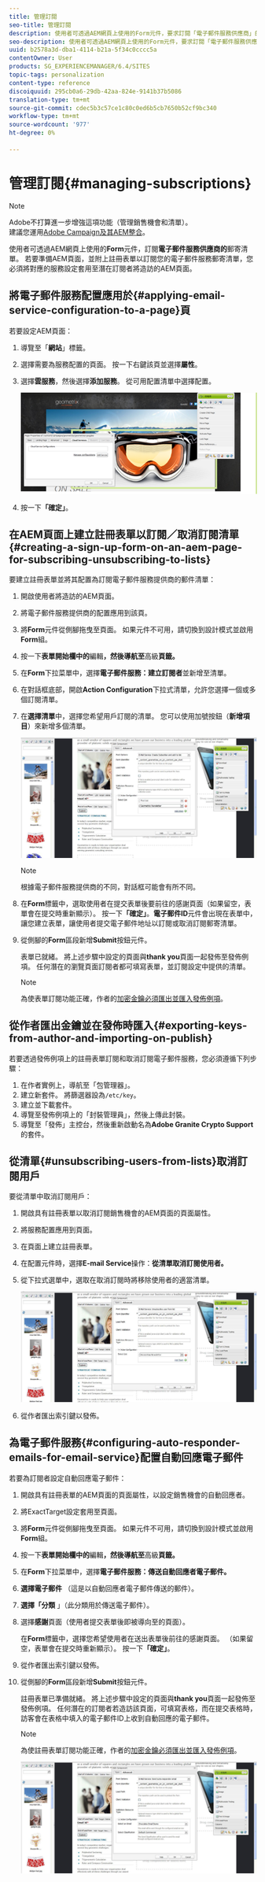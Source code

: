 ```yaml
---
title: 管理訂閱
seo-title: 管理訂閱
description: 使用者可透過AEM網頁上使用的Form元件，要求訂閱「電子郵件服務供應商」的郵寄清單。 若要準備AEM頁面，並附上註冊表單以訂閱您的電子郵件服務郵寄清單，您必須將對應的服務設定套用至潛在訂閱者將造訪的AEM頁面。
seo-description: 使用者可透過AEM網頁上使用的Form元件，要求訂閱「電子郵件服務供應商」的郵寄清單。 若要準備AEM頁面，並附上註冊表單以訂閱您的電子郵件服務郵寄清單，您必須將對應的服務設定套用至潛在訂閱者將造訪的AEM頁面。
uuid: b2578a3d-dba1-4114-b21a-5f34c0cccc5a
contentOwner: User
products: SG_EXPERIENCEMANAGER/6.4/SITES
topic-tags: personalization
content-type: reference
discoiquuid: 295cb0a6-29db-42aa-824e-9141b37b5086
translation-type: tm+mt
source-git-commit: cdec5b3c57ce1c80c0ed6b5cb7650b52cf9bc340
workflow-type: tm+mt
source-wordcount: '977'
ht-degree: 0%

---
```



# 管理訂閱{#managing-subscriptions}

>[!NOTE]
>
>Adobe不打算進一步增強這項功能（管理銷售機會和清單）。\
>建議您運用[Adobe Campaign及其AEM整合](/help/sites-administering/campaign.md)。

使用者可透過AEM網頁上使用的&#x200B;**Form**&#x200B;元件，訂閱&#x200B;**電子郵件服務供應商的**&#x200B;郵寄清單。 若要準備AEM頁面，並附上註冊表單以訂閱您的電子郵件服務郵寄清單，您必須將對應的服務設定套用至潛在訂閱者將造訪的AEM頁面。

## 將電子郵件服務配置應用於{#applying-email-service-configuration-to-a-page}頁

若要設定AEM頁面：

1. 導覽至「**網站**」標籤。
1. 選擇需要為服務配置的頁面。 按一下右鍵該頁並選擇&#x200B;**屬性**。

1. 選擇&#x200B;**雲服務**，然後選擇&#x200B;**添加服務**。 從可用配置清單中選擇配置。

   ![chlimage_1-164](assets/chlimage_1-164.png)

1. 按一下&#x200B;**「確定」**。

## 在AEM頁面上建立註冊表單以訂閱／取消訂閱清單{#creating-a-sign-up-form-on-an-aem-page-for-subscribing-unsubscribing-to-lists}

要建立註冊表單並將其配置為訂閱電子郵件服務提供商的郵件清單：

1. 開啟使用者將造訪的AEM頁面。
1. 將電子郵件服務提供商的配置應用到該頁。

1. 將&#x200B;**Form**&#x200B;元件從側腳拖曳至頁面。 如果元件不可用，請切換到設計模式並啟用&#x200B;**Form**&#x200B;組。
1. 按一下&#x200B;**表單開始欄中的**&#x200B;編輯&#x200B;**，然後導航至**&#x200B;高級&#x200B;**頁籤。**
1. 在&#x200B;**Form**&#x200B;下拉菜單中，選擇&#x200B;**電子郵件服務：建立訂閱者**&#x200B;並新增至清單。
1. 在對話框底部，開啟&#x200B;**Action Configuration**&#x200B;下拉式清單，允許您選擇一個或多個訂閱清單。
1. 在&#x200B;**選擇清單**&#x200B;中，選擇您希望用戶訂閱的清單。 您可以使用加號按鈕（**新增項目**）來新增多個清單。

   ![chlimage_1-10](assets/chlimage_1-10.jpeg)

   >[!NOTE]
   >
   >根據電子郵件服務提供商的不同，對話框可能會有所不同。

1. 在&#x200B;**Form**&#x200B;標籤中，選取使用者在提交表單後要前往的感謝頁面（如果留空，表單會在提交時重新顯示）。 按一下&#x200B;**「確定」**。**電子郵件ID**&#x200B;元件會出現在表單中，讓您建立表單，讓使用者提交電子郵件地址以訂閱或取消訂閱郵寄清單。
1. 從側腳的&#x200B;**Form**&#x200B;區段新增&#x200B;**Submit**&#x200B;按鈕元件。

   表單已就緒。 將上述步驟中設定的頁面與&#x200B;**thank you**&#x200B;頁面一起發佈至發佈例項。 任何潛在的瀏覽頁面訂閱者都可填寫表單，並訂閱設定中提供的清單。

   >[!NOTE]
   >
   >為使表單訂閱功能正確，作者的[加密金鑰必須匯出並匯入發佈例項](#exporting-keys-from-author-and-importing-on-publish)。

## 從作者匯出金鑰並在發佈時匯入{#exporting-keys-from-author-and-importing-on-publish}

若要透過發佈例項上的註冊表單訂閱和取消訂閱電子郵件服務，您必須遵循下列步驟：

1. 在作者實例上，導航至「包管理器」。
1. 建立新套件。 將篩選器設為`/etc/key`。
1. 建立並下載套件。
1. 導覽至發佈例項上的「封裝管理員」，然後上傳此封裝。
1. 導覽至「發佈」主控台，然後重新啟動名為&#x200B;**Adobe Granite Crypto Support**&#x200B;的套件。

## 從清單{#unsubscribing-users-from-lists}取消訂閱用戶

要從清單中取消訂閱用戶：

1. 開啟具有註冊表單以取消訂閱銷售機會的AEM頁面的頁面屬性。
1. 將服務配置應用到頁面。
1. 在頁面上建立註冊表單。
1. 在配置元件時，選擇&#x200B;**E-mail Service**&#x200B;操作：**從清單取消訂閱使用者。**
1. 從下拉式選單中，選取在取消訂閱時將移除使用者的適當清單。

   ![chlimage_1-11](assets/chlimage_1-11.jpeg)

1. 從作者匯出索引鍵以發佈。

## 為電子郵件服務{#configuring-auto-responder-emails-for-email-service}配置自動回應電子郵件

若要為訂閱者設定自動回應電子郵件：

1. 開啟具有註冊表單的AEM頁面的頁面屬性，以設定銷售機會的自動回應者。
1. 將ExactTarget設定套用至頁面。

1. 將&#x200B;**Form**&#x200B;元件從側腳拖曳至頁面。 如果元件不可用，請切換到設計模式並啟用&#x200B;**Form**&#x200B;組。
1. 按一下&#x200B;**表單開始欄中的**&#x200B;編輯&#x200B;**，然後導航至**&#x200B;高級&#x200B;**頁籤。**
1. 在&#x200B;**Form**&#x200B;下拉菜單中，選擇&#x200B;**電子郵件服務：傳送自動回應者電子郵件。**
1. **選擇電子郵件** （這是以自動回應者電子郵件傳送的郵件）。

1. **選擇「分類** 」（此分類用於傳送電子郵件）。
1. 選擇&#x200B;**感謝**&#x200B;頁面（使用者提交表單後即被導向至的頁面）。

   在&#x200B;**Form**&#x200B;標籤中，選擇您希望使用者在送出表單後前往的感謝頁面。 （如果留空，表單會在提交時重新顯示）。 按一下&#x200B;**「確定」**。

1. 從作者匯出索引鍵以發佈。
1. 從側腳的&#x200B;**Form**&#x200B;區段新增&#x200B;**Submit**&#x200B;按鈕元件。

   註冊表單已準備就緒。 將上述步驟中設定的頁面與&#x200B;**thank you**&#x200B;頁面一起發佈至發佈例項。 任何潛在的訂閱者若造訪該頁面，可填寫表格，而在提交表格時，訪客會在表格中填入的電子郵件ID上收到自動回應的電子郵件。

   >[!NOTE]
   >
   >為使註冊表單訂閱功能正確，作者的[加密金鑰必須匯出並匯入發佈例項](#exporting-keys-from-author-and-importing-on-publish)。

   ![chlimage_1-12](assets/chlimage_1-12.jpeg)

